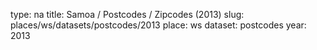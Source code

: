 type: na
title: Samoa / Postcodes / Zipcodes (2013)
slug: places/ws/datasets/postcodes/2013
place: ws
dataset: postcodes
year: 2013
